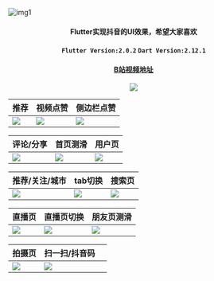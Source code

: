 ![img1](https://github.com/DingMouRen/flutter_tiktok/blob/master/shoot/img_1.png)<br>

#### <p align="center"> Flutter实现抖音的UI效果，希望大家喜欢</p>

#### <p align="center"> `Flutter Version:2.0.2` `Dart Version:2.12.1`</p>
#### <p align="center"> [B站视频地址](https://www.bilibili.com/video/BV1mK4y1w78B/)</p>
<p align="center"> <img src="https://github.com/DingMouRen/flutter_tiktok/blob/master/shoot/emoi_1.jpeg"   /></p>



|推荐|视频点赞|侧边栏点赞|
|---|---|---|
|![](https://github.com/DingMouRen/flutter_tiktok/blob/master/shoot/gif_14.gif)|![](https://github.com/DingMouRen/flutter_tiktok/blob/master/shoot/gif_1.gif)|![](https://github.com/DingMouRen/flutter_tiktok/blob/master/shoot/gif_2.gif)|

|评论/分享|首页测滑|用户页|
|---|---|---|
|![](https://github.com/DingMouRen/flutter_tiktok/blob/master/shoot/gif_3.gif)|![](https://github.com/DingMouRen/flutter_tiktok/blob/master/shoot/gif_4.gif)|![](https://github.com/DingMouRen/flutter_tiktok/blob/master/shoot/gif_5.gif)|

|推荐/关注/城市|tab切换|搜索页|
|---|---|---|
|![](https://github.com/DingMouRen/flutter_tiktok/blob/master/shoot/gif_6.gif)|![](https://github.com/DingMouRen/flutter_tiktok/blob/master/shoot/gif_7.gif)|![](https://github.com/DingMouRen/flutter_tiktok/blob/master/shoot/gif_8.gif)|


|直播页|直播页切换|朋友页测滑|
|---|---|---|
|![](https://github.com/DingMouRen/flutter_tiktok/blob/master/shoot/gif_9.gif)|![](https://github.com/DingMouRen/flutter_tiktok/blob/master/shoot/gif_10.gif)|![](https://github.com/DingMouRen/flutter_tiktok/blob/master/shoot/gif_11.gif)|


|拍摄页|扫一扫/抖音码||
|---|---|---|
|![](https://github.com/DingMouRen/flutter_tiktok/blob/master/shoot/gif_12.gif)|![](https://github.com/DingMouRen/flutter_tiktok/blob/master/shoot/gif_13.gif)||




